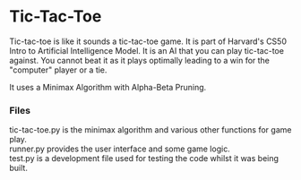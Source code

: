 # Tic-Tac-Toe

Tic-tac-toe is like it sounds a tic-tac-toe game. It is part of Harvard's CS50 Intro to Artificial Intelligence Model.
It is an AI that you can play tic-tac-toe against. You cannot beat it as it plays optimally leading to a win for the "computer" player or a tie.

It uses a Minimax Algorithm with Alpha-Beta Pruning.

### Files
tic-tac-toe.py is the minimax algorithm and various other functions for game play.  
runner.py provides the user interface and some game logic.  
test.py is a development file used for testing the code whilst it was being built.  
